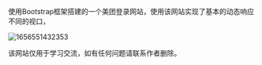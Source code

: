 使用Bootstrap框架搭建的一个美团登录网站，使用该网站实现了基本的动态响应不同的视口，

![1656551432353](C:\Users\VULCAN\AppData\Roaming\Typora\typora-user-images\1656551432353.png)

该网站仅用于学习交流，如有任何问题请联系作者删除。